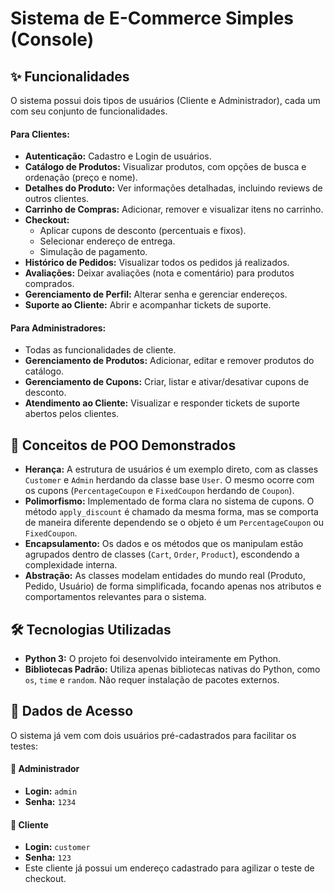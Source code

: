 # Sistema de E-Commerce Simples (Console)

## ✨ Funcionalidades

O sistema possui dois tipos de usuários (Cliente e Administrador), cada um com seu conjunto de funcionalidades.

#### Para Clientes:
- **Autenticação:** Cadastro e Login de usuários.
- **Catálogo de Produtos:** Visualizar produtos, com opções de busca e ordenação (preço e nome).
- **Detalhes do Produto:** Ver informações detalhadas, incluindo reviews de outros clientes.
- **Carrinho de Compras:** Adicionar, remover e visualizar itens no carrinho.
- **Checkout:**
    - Aplicar cupons de desconto (percentuais e fixos).
    - Selecionar endereço de entrega.
    - Simulação de pagamento.
- **Histórico de Pedidos:** Visualizar todos os pedidos já realizados.
- **Avaliações:** Deixar avaliações (nota e comentário) para produtos comprados.
- **Gerenciamento de Perfil:** Alterar senha e gerenciar endereços.
- **Suporte ao Cliente:** Abrir e acompanhar tickets de suporte.

#### Para Administradores:
- Todas as funcionalidades de cliente.
- **Gerenciamento de Produtos:** Adicionar, editar e remover produtos do catálogo.
- **Gerenciamento de Cupons:** Criar, listar e ativar/desativar cupons de desconto.
- **Atendimento ao Cliente:** Visualizar e responder tickets de suporte abertos pelos clientes.

## 🚀 Conceitos de POO Demonstrados

- **Herança:** A estrutura de usuários é um exemplo direto, com as classes `Customer` e `Admin` herdando da classe base `User`. O mesmo ocorre com os cupons (`PercentageCoupon` e `FixedCoupon` herdando de `Coupon`).
- **Polimorfismo:** Implementado de forma clara no sistema de cupons. O método `apply_discount` é chamado da mesma forma, mas se comporta de maneira diferente dependendo se o objeto é um `PercentageCoupon` ou `FixedCoupon`.
- **Encapsulamento:** Os dados e os métodos que os manipulam estão agrupados dentro de classes (`Cart`, `Order`, `Product`), escondendo a complexidade interna.
- **Abstração:** As classes modelam entidades do mundo real (Produto, Pedido, Usuário) de forma simplificada, focando apenas nos atributos e comportamentos relevantes para o sistema.

## 🛠️ Tecnologias Utilizadas

- **Python 3:** O projeto foi desenvolvido inteiramente em Python.
- **Bibliotecas Padrão:** Utiliza apenas bibliotecas nativas do Python, como `os`, `time` e `random`. Não requer instalação de pacotes externos.

## 🔑 Dados de Acesso

O sistema já vem com dois usuários pré-cadastrados para facilitar os testes:

#### 👤 Administrador
- **Login:** `admin`
- **Senha:** `1234`

#### 👤 Cliente
- **Login:** `customer`
- **Senha:** `123`
- Este cliente já possui um endereço cadastrado para agilizar o teste de checkout.
